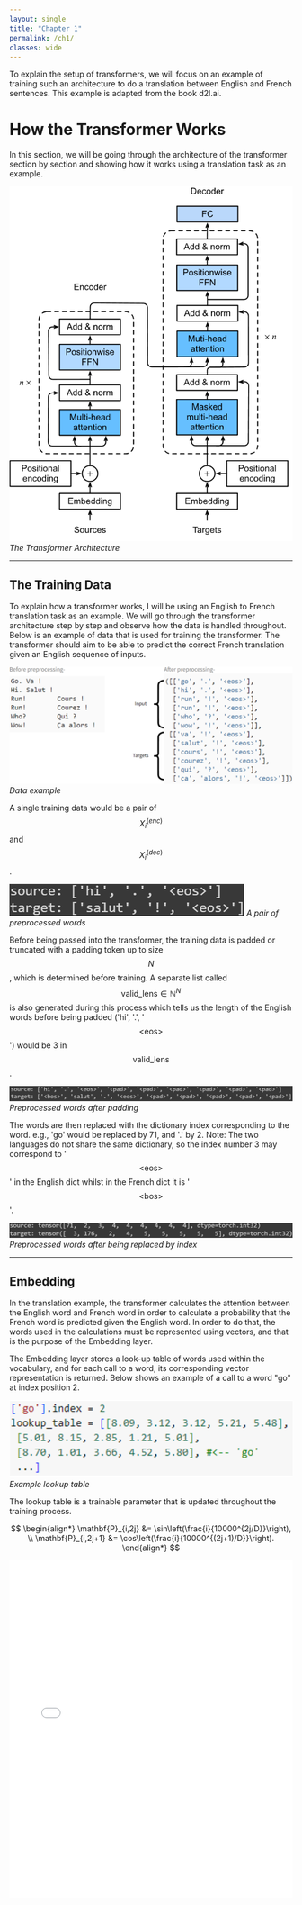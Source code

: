 ```yaml
---
layout: single
title: "Chapter 1"
permalink: /ch1/
classes: wide
---
```


To explain the setup of transformers, we will focus on an example of training such an architecture to do a translation between English and French sentences. 
This example is adapted from the book d2l.ai. 

# How the Transformer Works

In this section, we will be going through the architecture of the transformer section by section and showing how it works using a translation task as an example.

![The Transformer Architecture](/assets/images/transformer.png)
*The Transformer Architecture*

<!-- The clearpage command in LaTeX is for starting a new page. In Markdown, this concept does not directly apply, but you can visually separate sections using thematic breaks or spacing. -->

---

## The Training Data

To explain how a transformer works, I will be using an English to French translation task as an example. We will go through the transformer architecture step by step and observe how the data is handled throughout. Below is an example of data that is used for training the transformer. The transformer should aim to be able to predict the correct French translation given an English sequence of inputs.

![Data example](/assets/images/data.png)
*Data example*

A single training data would be a pair of $$X_i^{(enc)}$$ and $$X_i^{(dec)}$$.

![A pair of preprocessed words](/assets/images/singledata.png)
*A pair of preprocessed words*

Before being passed into the transformer, the training data is padded or truncated with a padding token up to size $$N$$, which is determined before training. A separate list called $$\text{valid_lens} \in \mathbb{N}^{N}$$ is also generated during this process which tells us the length of the English words before being padded ('hi', '.', '$$\text{<eos>}$$') would be 3 in $$\text{valid_lens}$$.

![Preprocessed words after padding](/assets/images/singledatapadded.png)
*Preprocessed words after padding*

The words are then replaced with the dictionary index corresponding to the word. e.g., 'go' would be replaced by 71, and '.' by 2. Note: The two languages do not share the same dictionary, so the index number 3 may correspond to '$$\text{<eos>}$$' in the English dict whilst in the French dict it is '$$\text{<bos>}$$'.

![Preprocessed words after being replaced by index](/assets/images/singledataindex.png)
*Preprocessed words after being replaced by index*

---

## Embedding

In the translation example, the transformer calculates the attention between the English word and French word in order to calculate a probability that the French word is predicted given the English word. In order to do that, the words used in the calculations must be represented using vectors, and that is the purpose of the Embedding layer.

The Embedding layer stores a look-up table of words used within the vocabulary, and for each call to a word, its corresponding vector representation is returned. Below shows an example of a call to a word "go" at index position 2.

![Example lookup table](/assets/images/embedding.png)
*Example lookup table*

The lookup table is a trainable parameter that is updated throughout the training process.

$$
\begin{align*}
\mathbf{P}_{i,2j} &= \sin\left(\frac{i}{10000^{2j/D}}\right), \\
\mathbf{P}_{i,2j+1} &= \cos\left(\frac{i}{10000^{(2j+1)/D}}\right).
\end{align*}
$$


<embed src="/assets/images/Chong.pdf" type="application/pdf" width="100%" height="600px">